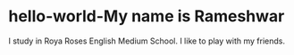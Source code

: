 # hello-world-My name is Rameshwar
I study in Roya Roses English Medium School.
I like to play with my friends.
